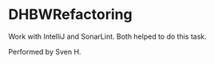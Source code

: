 # DHBWRefactoring
Work with IntelliJ and SonarLint. Both helped to do this task.

Performed by Sven H.
